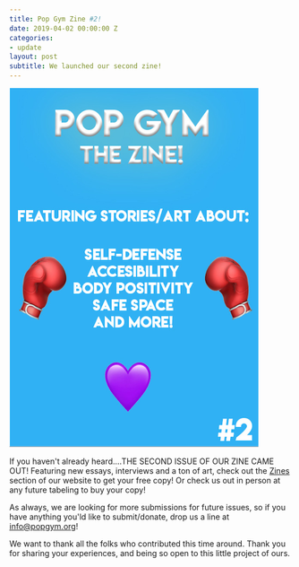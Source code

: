 ```yaml
---
title: Pop Gym Zine #2!
date: 2019-04-02 00:00:00 Z
categories:
- update
layout: post
subtitle: We launched our second zine!
---
```

![Pop Gym Issue #2](/assets/zinecover2.png)

If you haven't already heard....THE SECOND ISSUE OF OUR ZINE CAME OUT! Featuring new essays, interviews and a ton of art, check out the
[Zines](popgym.org/zines) section of our website to get your free copy! Or check us out in person at any future tabeling to buy your copy!

As always, we are looking for more submissions for future issues, so if you have anything you'ld like to submit/donate, drop us a line at info@popgym.org!

We want to thank all the folks who contributed this time around. Thank you for sharing your experiences, and being so open to this
little project of ours.

